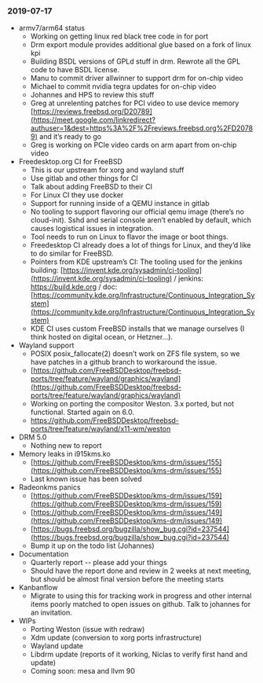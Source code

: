 ### 2019-07-17
*   armv7/arm64 status
    *   Working on getting linux red black tree code in for port
    *   Drm export module provides additional glue based on a fork of linux kpi
    *   Building BSDL versions of GPLd stuff in drm. Rewrote all the GPL code to have BSDL license.
    *   Manu to commit driver allwinner to support drm for on-chip video
    *   Michael to commit nvidia tegra updates for on-chip video
    *   Johannes and HPS to review this stuff
    *   Greg at unrelenting patches for PCI video to use device memory [https://reviews.freebsd.org/D20789](https://meet.google.com/linkredirect?authuser=1&dest=https%3A%2F%2Freviews.freebsd.org%2FD20789) and it’s ready to go
    *   Greg is working on PCIe video cards on arm apart from on-chip video
*   Freedesktop.org CI for FreeBSD
    *   This is our upstream for xorg and wayland stuff
    *   Use gitlab and other things for CI
    *   Talk about adding FreeBSD to their CI
    *   For Linux CI they use docker
    *   Support for running inside of a QEMU instance in gitlab
    *   No tooling to support flavoring our official qemu image (there’s no cloud-init). Sshd and serial console aren’t enabled by default, which causes logistical issues in integration.
    *   Tool needs to run on Linux to flavor the image or boot things.
    *   Freedesktop CI already does a lot of things for Linux, and they’d like to do similar for FreeBSD.
    *   Pointers from KDE upstream’s CI: The tooling used for the jenkins building: [https://invent.kde.org/sysadmin/ci-tooling](https://invent.kde.org/sysadmin/ci-tooling) / jenkins: https://build.kde.org / doc: [https://community.kde.org/Infrastructure/Continuous_Integration_System](https://community.kde.org/Infrastructure/Continuous_Integration_System)
    *   KDE CI uses custom FreeBSD installs that we manage ourselves (I think hosted on digital ocean, or Hetzner...). 
*   Wayland support
    *   POSIX posix_fallocate(2) doesn’t work on ZFS file system, so we have patches in a github branch to workaround the issue.
    *   [https://github.com/FreeBSDDesktop/freebsd-ports/tree/feature/wayland/graphics/wayland](https://github.com/FreeBSDDesktop/freebsd-ports/tree/feature/wayland/graphics/wayland)
    *   Working on porting the compositor Weston. 3.x ported, but not functional. Started again on 6.0.
    *   https://github.com/FreeBSDDesktop/freebsd-ports/tree/feature/wayland/x11-wm/weston
*   DRM 5.0
    *   Nothing new to report
*   Memory leaks in i915kms.ko
    *   [https://github.com/FreeBSDDesktop/kms-drm/issues/155](https://github.com/FreeBSDDesktop/kms-drm/issues/155)
    *   Last known issue has been solved
*   Radeonkms panics
    *   [https://github.com/FreeBSDDesktop/kms-drm/issues/159](https://github.com/FreeBSDDesktop/kms-drm/issues/159)
    *   [https://github.com/FreeBSDDesktop/kms-drm/issues/149](https://github.com/FreeBSDDesktop/kms-drm/issues/149)
    *   [https://bugs.freebsd.org/bugzilla/show_bug.cgi?id=237544](https://bugs.freebsd.org/bugzilla/show_bug.cgi?id=237544)
    *   Bump it up on the todo list (Johannes)
*   Documentation
    *   Quarterly report -- please add your things
    *   Should have the report done and review in 2 weeks at next meeting, but should be almost final version before the meeting starts
*   Kanbanflow
    *   Migrate to using this for tracking work in progress and other internal items poorly matched to open issues on github. Talk to johannes for an invitation.
*   WIPs
    *   Porting Weston (issue with redraw)
    *   Xdm update (conversion to xorg ports infrastructure)
    *   Wayland update
    *   Libdrm update (reports of it working, Niclas to verify first hand and update)
    *   Coming soon: mesa and llvm 90
